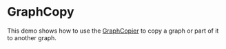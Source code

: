 # GraphCopy
  

 This demo shows how to use the [GraphCopier](https://docs.yworks.com/yfilesjava/doc/api/#/api/GraphCopier) to copy a graph or part of it to another graph.   